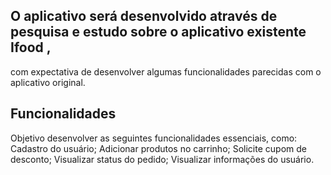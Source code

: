 
## O aplicativo será desenvolvido através de pesquisa e estudo  sobre o aplicativo existente Ifood ,
com expectativa de desenvolver algumas funcionalidades parecidas com o aplicativo original.


## Funcionalidades ##
Objetivo desenvolver as seguintes  funcionalidades essenciais, como:
Cadastro do usuário;
Adicionar produtos no carrinho;
Solicite cupom de desconto;
Visualizar status do pedido;
Visualizar informações do usuário.




